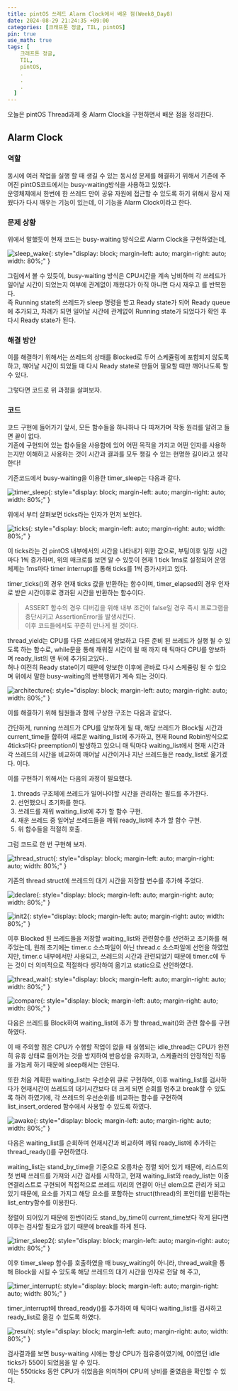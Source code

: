 ```yaml
---
title: pintOS 쓰레드 Alarm Clock에서 배운 점(Week8_Day8)
date: 2024-08-29 21:24:35 +09:00
categories: [크래프톤 정글, TIL, pintOS]
pin: true
use_math: true
tags: [
    크래프톤 정글,
    TIL,
    pintOS,
    .
    .
    .
  ]
---
```


오늘은 pintOS Thread과제 중 Alarm Clock을 구현하면서 배운 점을 정리한다.

## Alarm Clock

### 역할

동시에 여러 작업을 실행 할 때 생길 수 있는 동시성 문제를 해결하기 위해서 기존에 주어진 pintOS코드에서는 busy-waiting방식을 사용하고 있었다.  
운영체제에서 한번에 한 쓰레드 만이 공유 자원에 접근할 수 있도록 하기 위해서 잠시 재웠다가 다시 깨우는 기능이 있는데, 이 기능을 Alarm Clock이라고 한다.

### 문제 상황

위에서 말했듯이 현재 코드는 busy-waiting 방식으로 Alarm Clock을 구현하였는데,

![sleep_wake](../../assets/img/post_img/20240829/sleep_wake.jpg){: style="display: block; margin-left: auto; margin-right: auto; width: 80%;" }

그림에서 볼 수 있듯이, busy-waiting 방식은 CPU시간을 계속 낭비하며 각 쓰레드가 일어날 시간이 되었는지 여부에 관계없이 깨웠다가 아직 아니면 다시 재우고 를 반복한다.  
즉 Running state의 쓰레드가 sleep 명령을 받고 Ready state가 되어 Ready queue에 추가되고, 차례가 되면 일어날 시간에 관계없이 Running state가 되었다가 확인 후 다시 Ready state가 된다.

### 해결 방안

이를 해결하기 위해서는 쓰레드의 상태를 Blocked로 두어 스케쥴링에 포함되지 않도록 하고, 꺠어날 시간이 되었들 때 다시 Ready state로 만들어 필요할 때만 깨어나도록 할 수 있다.

그렇다면 코드로 위 과정을 살펴보자.

### 코드

코드 구현에 들어가기 앞서, 모든 함수들을 하나하나 다 따져가며 작동 원리를 알려고 들면 끝이 없다.  
기존에 구현되어 있는 함수들을 사용함에 있어 어떤 목적을 가지고 어떤 인자를 사용하는지만 이해하고 사용하는 것이 시간과 결과를 모두 챙길 수 있는 현명한 길이라고 생각한다!

기존코드에서 busy-waiting을 이용한 timer_sleep는 다음과 같다.

![timer_sleep](../../assets/img/post_img/20240829/timer_sleep.png){: style="display: block; margin-left: auto; margin-right: auto; width: 80%;" }

위에서 부터 살펴보면 ticks라는 인자가 먼저 보인다.

![ticks](../../assets/img/post_img/20240829/ticks.png){: style="display: block; margin-left: auto; margin-right: auto; width: 80%;" }

이 ticks라는 건 pintOS 내부에서의 시간을 나타내기 위한 값으로, 부팅이후 일정 시간 마다 1씩 증가하며, 위의 매크로를 보면 알 수 있듯이 현재 1 tick 1ms로 설정되어 운영체제는 1ms마다 timer interrupt를 통해 ticks를 1씩 증가시키고 있다.

timer_ticks()의 경우 현재 ticks 값을 반환하는 함수이며, timer_elapsed의 경우 인자로 받은 시간이후로 경과된 시간을 반환하는 함수이다.

> ASSERT 함수의 경우 디버깅을 위해 내부 조건이 false일 경우 즉시 프로그램을 중단시키고 AssertionError을 발생시킨다.  
> 이후 코드들에서도 꾸준히 만나게 될 것이다.

thread_yield는 CPU를 다른 쓰레드에게 양보하고 다른 준비 된 쓰레드가 실행 될 수 있도록 하는 함수로, while문을 통해 깨워질 시간이 될 때 까지 매 틱마다 CPU를 양보하며 ready_list의 맨 뒤에 추가되고있다..  
허나 여전히 Ready state이기 때문에 양보한 이후에 곧바로 다시 스케쥴링 될 수 있으며 위에서 말한 busy-waiting의 반복행위가 계속 되는 것이다.

![architecture](../../assets/img/post_img/20240829/architecture.png){: style="display: block; margin-left: auto; margin-right: auto; width: 80%;" }

이를 해결하기 위해 팀원들과 함께 구상한 구조는 다음과 같았다.

간단하게, running 쓰레드가 CPU를 양보하게 될 때, 해당 쓰레드가 Block될 시간과 current_time을 합하여 새로운 waiting_list에 추가하고, 현재 Round Robin방식으로 4ticks마다 preemption이 발생하고 있으니 매 틱마다 waiting_list에서 현재 시간과 각 쓰레드의 시간을 비교하여 깨어날 시간이거나 지난 쓰레드들은 ready_list로 옮기겠다. 이다.

이를 구현하기 위해서는 다음의 과정이 필요했다.

1. threads 구조체에 쓰레드가 일어나야할 시간을 관리하는 필드를 추가한다.
2. 선언했으니 초기화를 한다.
3. 쓰레드를 재워 waiting_list에 추가 할 함수 구현.
4. 재운 쓰레드 중 일어날 쓰레드들을 깨워 ready_list에 추가 할 함수 구현.
5. 위 함수들을 적절히 호출.

그럼 코드로 한 번 구현해 보자.

![thread_struct](../../assets/img/post_img/20240829/thread_struct.png){: style="display: block; margin-left: auto; margin-right: auto; width: 80%;" }

기존의 thread struct에 쓰레드의 대기 시간을 저장할 변수를 추가해 주었다.

![declare](../../assets/img/post_img/20240829/declare.png){: style="display: block; margin-left: auto; margin-right: auto; width: 80%;" }

![init2](../../assets/img/post_img/20240829/init2.png){: style="display: block; margin-left: auto; margin-right: auto; width: 80%;" }

이후 Blocked 된 쓰레드들을 저장할 waiting_list와 관련함수를 선언하고 초기화를 해주었는데, 원래 초기에는 timer.c 소스파일이 아닌 thread.c 소스파일에 선언을 하였었지만, timer.c 내부에서만 사용되고, 쓰레드의 시간과 관련되었기 때문에 timer.c에 두는 것이 더 의미적으로 적절하다 생각하여 옮기고 static으로 선언하였다.

![thread_wait](../../assets/img/post_img/20240829/thread_wait.png){: style="display: block; margin-left: auto; margin-right: auto; width: 80%;" }

![compare](../../assets/img/post_img/20240829/compare.png){: style="display: block; margin-left: auto; margin-right: auto; width: 80%;" }

다음은 쓰레드를 Block하여 waiting_list에 추가 할 thread_wait()와 관련 함수를 구현하였다.

이 때 주의할 점은 CPU가 수행할 작업이 없을 때 실행되는 idle_thread는 CPU가 완전히 유휴 상태로 들어가는 것을 방지하여 반응성을 유지하고, 스케쥴러의 안정적인 작동을 가능케 하기 때문에 sleep해서는 안된다.

또한 처음 계획한 waiting_list는 우선순위 큐로 구현하여, 이후 waiting_list를 검사하다가 현재시간이 쓰레드의 대기시간보다 더 크게 되면 순회를 멈추고 break할 수 있도록 하려 하였기에, 각 쓰레드의 우선순위를 비교하는 함수를 구현하여 list_insert_ordered 함수에서 사용할 수 있도록 하였다.

![awake](../../assets/img/post_img/20240829/awake.png){: style="display: block; margin-left: auto; margin-right: auto; width: 80%;" }

다음은 waiting_list를 순회하며 현재시간과 비교하여 깨워 ready_list에 추가하는 thread_ready()를 구현하였다.

waiting_list는 stand_by_time을 기준으로 오름차순 정렬 되어 있기 때문에, 리스트의 첫 번째 쓰레드를 가져와 시간 검사를 시작하고, 현재 waiting_list와 ready_list는 이중연결리스트로 구현되어 직접적으로 쓰레드 끼리의 연결이 아닌 elem으로 관리가 되고 있기 때문에, 요소를 가지고 해당 요소를 포함하는 struct(thread)의 포인터를 반환하는 list_entry함수를 이용한다.

정렬이 되어있기 때문에 한번이라도 stand_by_time이 current_time보다 작게 된다면 이후는 검사할 필요가 없기 때문에 break를 하게 된다.

![timer_sleep2](../../assets/img/post_img/20240829/timer_sleep2.png){: style="display: block; margin-left: auto; margin-right: auto; width: 80%;" }

이후 timer_sleep 함수를 호출하였을 때 busy_waiting이 아니라, thread_wait을 통해 Block을 시킬 수 있도록 해당 쓰레드의 대기 시간을 인자로 전달 해 주고,

![timer_interrupt](../../assets/img/post_img/20240829/interrupt.png){: style="display: block; margin-left: auto; margin-right: auto; width: 80%;" }

timer_interrupt에 thread_ready()를 추가하여 매 틱마다 waiting_list를 검사하고 ready_list로 옮길 수 있도록 하였다.

![result](../../assets/img/post_img/20240829/result.png){: style="display: block; margin-left: auto; margin-right: auto; width: 80%;" }

검사결과를 보면 busy-waiting 시에는 항상 CPU가 점유중이였기에, 0이였던 idle ticks가 550이 되었음을 알 수 있다.  
이는 550ticks 동안 CPU가 쉬었음을 의미하며 CPU의 낭비를 줄였음을 확인할 수 있다.
